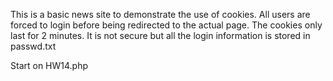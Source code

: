 This is a basic news site to demonstrate the use of cookies.
All users are forced to login before being redirected to the actual page.
The cookies only last for 2 minutes.
It is not secure but all the login information is stored in passwd.txt

Start on HW14.php
